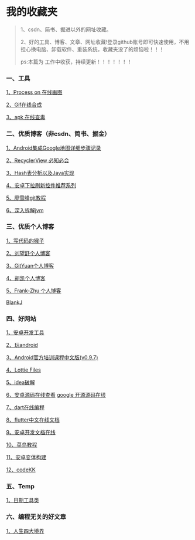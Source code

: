 # 我的收藏夹

>1、csdn、简书、掘进以外的网址收藏。
>
>2、好的工具、博客、文章、网址收藏!登录github账号即可快速使用，不用担心换电脑、卸载软件、重装系统，收藏夹没了的烦恼啦！！！
>
>ps:本篇为 工作中收获，持续更新！！！！！！！

### 一、工具

[1、Process on 在线画图](https://www.processon.com/)

[2、Gif在线合成](https://tool.gifhome.com/compose/)

[3、apk 在线查毒](https://www.virustotal.com/gui/home/upload)

### 二、优质博客（非csdn、简书、掘金）

[1、Android集成Google地图详细步骤记录 ](https://www.cnblogs.com/Sharley/p/9776575.html)

[2、RecyclerView 必知必会 ](https://mp.weixin.qq.com/s/CzrKotyupXbYY6EY2HP_dA?)

[3、Hash表分析以及Java实现](https://www.iteye.com/blog/java-mzd-827523)

[4、安卓下拉刷新控件推荐系列](https://zhuanlan.zhihu.com/p/36334257)

[5、廖雪峰git教程](https://www.liaoxuefeng.com/wiki/896043488029600)

[6、深入拆解jvm](https://doc.mcust.cn/jvm/article/11074.html)

### 三、优质个人博客

[1、写代码的猴子](https://jaeger.itscoder.com/about/)

[2、刘望舒个人博客](http://liuwangshu.cn/system/)

[3、GitYuan个人博客](http://gityuan.com/)

[4、胡凯个人博客](http://hukai.me/)

[5、Frank-Zhu 个人博客](http://frank-zhu.github.io/page3/)

[BlankJ](https://blankj.com/)

### 四、好网站

[1、安卓开发工具](https://www.androiddevtools.cn/)

[2、玩android](https://www.wanandroid.com/)

[3、Android官方培训课程中文版(v0.9.7)](http://hukai.me/android-training-course-in-chinese/index.html)

[4、Lottie Files](https://lottiefiles.com/search?q=loading)

[5、idea破解](https://www.cnblogs.com/allenj1234/p/12154663.html)

[6、安卓源码在线查看](http://androidxref.com/4.2.2_r1/) [google 开源源码在线](https://cs.android.com/)

[7、dart在线编程](https://dartpad.dartlang.org/215ba63265350c02dfbd586dfd30b8c3)

[8、flutter中文在线文档](https://flutter.cn/docs)

[9、安卓开发文档在线](https://developer.android.com/guide?hl=zh-cn)

[10、菜鸟教程](https://www.runoob.com/)

[11、安卓变体构建](http://avatarqing.github.io/Gradle-Plugin-User-Guide-Chinese-Verision/advanced_build_customization/manipulation_taskstask.html)


[12、codeKK](https://a.codekk.com/)

### 五、Temp
[1、日期工具类](https://www.cnblogs.com/hglibin/p/10402878.html)

### 六、编程无关的好文章

[1、人生四大境界](https://zhuanlan.zhihu.com/p/24982887)



